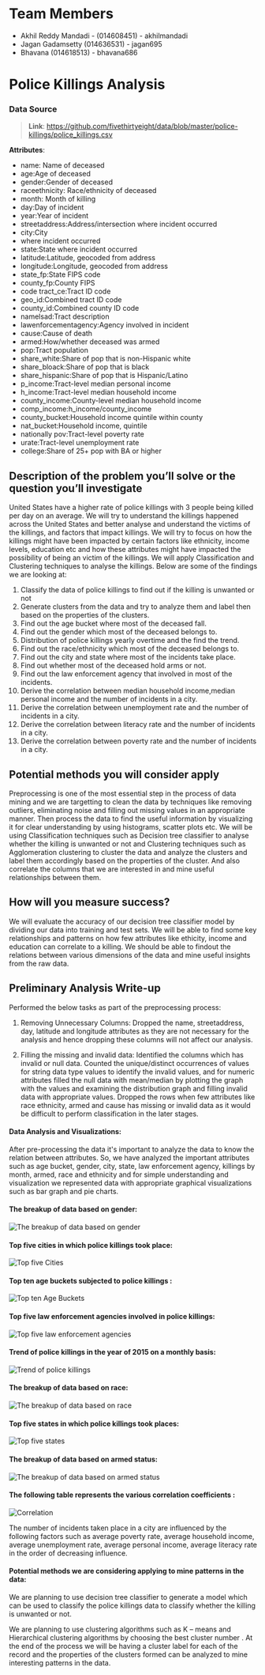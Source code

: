 

# Team Members

 - Akhil Reddy Mandadi  - (014608451) - akhilmandadi 
 - Jagan Gadamsetty (014636531) - jagan695 
 - Bhavana (014618513) - bhavana686

# Police Killings Analysis
### Data Source

> **Link**: https://github.com/fivethirtyeight/data/blob/master/police-killings/police_killings.csv

**Attributes**:

 - name: Name of deceased 
 - age:Age of deceased 
 - gender:Gender of deceased
 - raceethnicity: Race/ethnicity of deceased 
- month: Month of killing
- day:Day of incident 
- year:Year of incident
- streetaddress:Address/intersection where incident occurred 
- city:City
- where incident occurred 
- state:State where incident occurred
- latitude:Latitude, geocoded from address 
- longitude:Longitude, geocoded from address 
- state_fp:State FIPS code 
- county_fp:County FIPS
- code tract_ce:Tract ID code 
- geo_id:Combined tract ID code
- county_id:Combined county ID code 
- namelsad:Tract description
- lawenforcementagency:Agency involved in incident 
- cause:Cause of death
- armed:How/whether deceased was armed 
- pop:Tract population
- share_white:Share of pop that is non-Hispanic white
- share_bloack:Share of pop that is black 
- share_hispanic:Share of pop that is Hispanic/Latino 
- p_income:Tract-level median personal income
- h_income:Tract-level median household income
- county_income:County-level median household income
- comp_income:h_income/county_income 
- county_bucket:Household income quintile within county 
- nat_bucket:Household income, quintile
- nationally pov:Tract-level poverty rate 
- urate:Tract-level unemployment rate 
- college:Share of 25+ pop with BA or higher

## Description of the problem you’ll solve or the question you’ll investigate
United States have a higher rate of police killings with 3 people being killed per day on an average. We will try to understand the killings happened across the United States and better analyse and understand the victims of the killings, and factors that impact killings. We will try to focus on how the killings might have been impacted by certain factors like ethnicity, income levels, education etc and how these attributes might have impacted the possibility of being an victim of the killings. We will apply Classification and Clustering techniques to analyse the killings.
Below are some of the findings we are looking at:
1. Classify the data of police killings to find out if the killing is unwanted or not
2. Generate clusters from the data and try to analyze them and label then based on the properties of the clusters.
3. Find out the age bucket where most of the deceased fall.
4. Find out the gender which most of the deceased belongs to.
5. Distribution of police killings yearly overtime and the find the trend.
6. Find out the race/ethnicity which most of the deceased belongs to.
7. Find out the city and state where most of the incidents take place.
8. Find out whether most of the deceased hold arms or not.
9. Find out the law enforcement agency that involved in most of the incidents.
10. Derive the correlation between median household income,median personal income and the number of incidents in a city.
11. Derive the correlation between unemployment rate and the number of incidents in a city.
12. Derive the correlation between literacy rate and the number of incidents in a city.
13. Derive the correlation between poverty rate and the number of incidents in a city. 

## Potential methods you will consider apply
Preprocessing is one of the most essential step in the process of data mining and we are targetting to clean the data by techniques like removing outliers, eliminating noise and filling out missing values in an appropriate manner. Then process the data to find the useful information by visualizing it for clear understanding by using histograms, scatter plots etc. 
We will be using Classification techniques such as Decision tree classifier to analyse whether the killing is unwanted or not and
Clustering techniques such as Agglomeration clustering to cluster the data and analyze the clusters and label them accordingly based on the properties of the cluster.
And also correlate the columns that we are interested in and mine useful relationships between them.

## How will you measure success?

We will evaluate the accuracy of our decision tree classifier model by dividing our data into training and test sets. We will be able to find some key relationships and patterns on how few attributes like ethicity, income and education can correlate to a killing.
We should be able to findout the relations between various dimensions of the data and mine useful insights from the raw data.

## Preliminary Analysis Write-up

Performed the below tasks as part of the preprocessing process:

1. Removing Unnecessary Columns: Dropped the name, streetaddress, day, latitude and longitude attributes as they are not necessary for the analysis and hence dropping these columns will not affect our analysis.

2. Filling the missing and invalid data: Identified the columns which has invalid or null data. Counted the unique/distinct occurrences of values for string data type values to identify the invalid values, and for numeric attributes filled the null data with mean/median by plotting the graph with the values and examining the distribution graph and filling invalid data with appropriate values. Dropped the rows when few attributes like race ethnicity, armed and cause has missing or invalid data as it would be difficult to perform classification in the later stages.

 #### Data Analysis and Visualizations:

After pre-processing the data it's important to analyze the data to know the relation between attributes. So, we have analyzed the important attributes such as age bucket, gender, city, state, law enforcement agency, killings by month, armed, race and ethnicity and for simple understanding and visualization we represented data with appropriate graphical visualizations such as bar graph and pie charts.

#### The breakup of data based on gender:
![The breakup of data based on gender](/images/gender.png)
#### Top five cities in which police killings took place:
![Top five Cities](/images/city.png)
#### Top ten age buckets subjected to police killings :
![Top ten Age Buckets](/images/age.png)
#### Top five law enforcement agencies involved in police killings:
![Top five law enforcement agencies](/images/lawenforcement.png)
#### Trend of police killings in the year of 2015 on a monthly basis:
![Trend of police killings](/images/month.png)
#### The breakup of data based on race:
![The breakup of data based on race](/images/race.png)
#### Top five states in which police killings took places:
![ Top five states](/images/state.png)
#### The breakup of data based on armed status:
![The breakup of data based on armed status](/images/armed.png)
#### The following table represents the various correlation coefficients :
![Correlation](/images/correlation.png)

The number of incidents taken place in a city are influenced by the following factors such as average poverty rate, average household income, average unemployment rate, average personal income, average literacy rate in the order of decreasing influence.

#### Potential methods we are considering applying to mine patterns in the data:

We are planning to use decision tree classifier to generate a model which can be used to classify the police killings data to classify whether the killing is unwanted or not.

We are planning to use clustering algorithms such as K – means and Hierarchical clustering algorithms by choosing the best cluster number . At the end of the process we will be having a cluster label for each of the record and the properties of the clusters formed can be analyzed to mine interesting patterns in the data.

